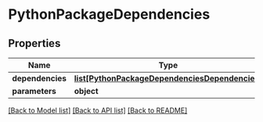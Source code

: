 # PythonPackageDependencies

## Properties
Name | Type | Description | Notes
------------ | ------------- | ------------- | -------------
**dependencies** | [**list[PythonPackageDependenciesDependencies]**](PythonPackageDependenciesDependencies.md) |  |
**parameters** | **object** |  |

[[Back to Model list]](../README.md#documentation-for-models) [[Back to API list]](../README.md#documentation-for-api-endpoints) [[Back to README]](../README.md)

